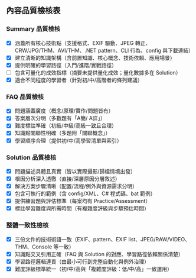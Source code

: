## 內容品質檢核表

### Summary 品質檢核
- [x] 涵蓋所有核心技術點（支援格式、EXIF 驅動、JPEG 轉正、CRW/JPG/THM、AVI/THM、.NET pattern、CLI 行為、config 與下載連結）
- [x] 建立清晰的知識架構（含前置知識、核心概念、技術依賴、應用場景）
- [x] 提供明確的學習路徑（入門/進階/實戰路徑）
- [ ] 包含可量化的成效指標（摘要未提供量化成效；量化數據多在 Solution）
- [x] 適合不同程度的學習者（針對初/中/高階者的條列建議）

### FAQ 品質檢核
- [x] 問題涵蓋廣度（概念/原理/實作/問題皆有）
- [x] 答案層次分明（多數題有「A簡/ A詳」）
- [x] 難度標註準確（初級/中級/高級一致且合理）
- [x] 知識點關聯性明確（多題附「關聯概念」）
- [x] 學習順序合理（提供初/中/高學習清單與索引）

### Solution 品質檢核
- [x] 問題描述具體且真實（皆以實際攝影/歸檔情境出發）
- [x] 根因分析深入透徹（直接/深層原因分層敘述）
- [x] 解決方案步驟清晰（配置/流程/例外與資源需求分明）
- [x] 包含可執行的範例（含 config/XML、C# 程式碼、bat 範例）
- [x] 提供練習題與評估標準（每案均有 Practice/Assessment）
- [x] 標註學習難度與所需時間（有複雜度評級與步驟預估時間）

### 整體一致性檢核
- [x] 三份文件的技術術語一致（EXIF、pattern、EXIF list、JPEG/RAW/VIDEO、THM、Console 等一致）
- [x] 知識點交叉引用正確（FAQ 與 Solution 的對應、學習路徑依賴關係清楚）
- [x] 學習路徑邏輯連貫（由最小可行到完整自動化與例外治理）
- [x] 難度評級標準統一（初/中/高與「複雜度評級：低/中/高」一致運用）